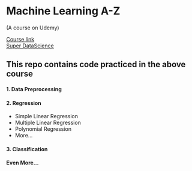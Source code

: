 # Machine Learning A-Z
(A course on Udemy)
 
[Course link](https://www.udemy.com/machinelearning/) <br>
[Super DataScience](https://www.superdatascince.com)

## This repo contains code practiced in the above course
#### 1. Data Preprocessing
#### 2. Regression
- Simple Linear Regression
- Multiple Linear Regression
- Polynomial Regression
- More...
#### 3. Classification
#### Even More...